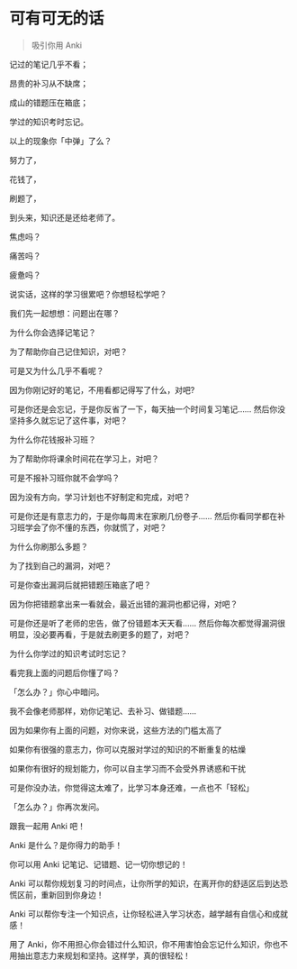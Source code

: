 # 可有可无的话
> 吸引你用 Anki

记过的笔记几乎不看；

昂贵的补习从不缺席；

成山的错题压在箱底；

学过的知识考时忘记。

以上的现象你「中弹」了么？

努力了，

花钱了，

刷题了，

到头来，知识还是还给老师了。

焦虑吗？

痛苦吗？

疲惫吗？

说实话，这样的学习很累吧？你想轻松学吧？

我们先一起想想：问题出在哪？


为什么你会选择记笔记？

为了帮助你自己记住知识，对吧？

可是又为什么几乎不看呢？

因为你刚记好的笔记，不用看都记得写了什么，对吧?

可是你还是会忘记，于是你反省了一下，每天抽一个时间复习笔记……
然后你没坚持多久就忘记了这件事，对吧？


为什么你花钱报补习班？

为了帮助你将课余时间花在学习上，对吧？

可是不报补习班你就不会学吗？

因为没有方向，学习计划也不好制定和完成，对吧？

可是你还是有意志力的，于是你每周末在家刷几份卷子……
然后你看同学都在补习班学会了你不懂的东西，你就慌了，对吧？


为什么你刷那么多题？

为了找到自己的漏洞，对吧？

可是你查出漏洞后就把错题压箱底了吧？

因为你把错题拿出来一看就会，最近出错的漏洞也都记得，对吧？

可是你还是听了老师的忠告，做了份错题本天天看……
然后你每次都觉得漏洞很明显，没必要再看，于是就去刷更多的题了，对吧？


为什么你学过的知识考试时忘记？

看完我上面的问题后你懂了吗？

「怎么办？」你心中暗问。

我不会像老师那样，劝你记笔记、去补习、做错题……

因为如果你有上面的问题，对你来说，这些方法的门槛太高了

如果你有很强的意志力，你可以克服对学过的知识的不断重复的枯燥

如果你有很好的规划能力，你可以自主学习而不会受外界诱惑和干扰

可是你没办法，你觉得这太难了，比学习本身还难，一点也不「轻松」

「怎么办？」你再次发问。


跟我一起用 Anki 吧！

Anki 是什么？是你得力的助手！

你可以用 Anki 记笔记、记错题、记一切你想记的！

Anki 可以帮你规划复习的时间点，让你所学的知识，在离开你的舒适区后到达恐慌区前，重新回到你身边！

Anki 可以帮你专注一个知识点，让你轻松进入学习状态，越学越有自信心和成就感！

用了 Anki，你不用担心你会错过什么知识，你不用害怕会忘记什么知识，你也不用抽出意志力来规划和坚持。这样学，真的很轻松！